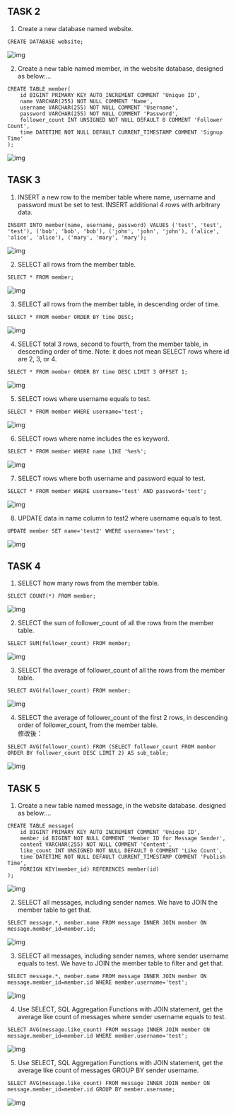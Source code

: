 ## TASK 2
1. Create a new database named website.  

```
CREATE DATABASE website;
```

![img](/week5/imgs/task2-1.png)  

2. Create a new table named member, in the website database, designed as below:...  

```
CREATE TABLE member(
    id BIGINT PRIMARY KEY AUTO_INCREMENT COMMENT 'Unique ID',
    name VARCHAR(255) NOT NULL COMMENT 'Name',
    username VARCHAR(255) NOT NULL COMMENT 'Username',
    password VARCHAR(255) NOT NULL COMMENT 'Password',
    follower_count INT UNSIGNED NOT NULL DEFAULT 0 COMMENT 'Follower Count',
    time DATETIME NOT NULL DEFAULT CURRENT_TIMESTAMP COMMENT 'Signup Time'
);
```

![img](/week5/imgs/task2-2.png)

## TASK 3

1. INSERT a new row to the member table where name, username and password must be set to test. INSERT additional 4 rows with arbitrary data.  

```
INSERT INTO member(name, username, password) VALUES ('test', 'test', 'test'), ('bob', 'bob', 'bob'), ('john', 'john', 'john'), ('alice', 'alice', 'alice'), ('mary', 'mary', 'mary');
```

![img](/week5/imgs/task3-1.png)

2. SELECT all rows from the member table.  

```
SELECT * FROM member;
```

![img](/week5/imgs/task3-2.png)

3. SELECT all rows from the member table, in descending order of time. 

```
SELECT * FROM member ORDER BY time DESC;
```

![img](/week5/imgs/task3-3.png)

4. SELECT total 3 rows, second to fourth, from the member table, in descending order of time. Note: it does not mean SELECT rows where id are 2, 3, or 4.  

```
SELECT * FROM member ORDER BY time DESC LIMIT 3 OFFSET 1;
```

![img](/week5/imgs/task3-4.png)

5. SELECT rows where username equals to test.  

```
SELECT * FROM member WHERE username='test';
```

![img](/week5/imgs/task3-5.png)

6. SELECT rows where name includes the es keyword.  

```
SELECT * FROM member WHERE name LIKE '%es%';
```

![img](/week5/imgs/task3-6.png)

7. SELECT rows where both username and password equal to test.  

```
SELECT * FROM member WHERE username='test' AND password='test';
```

![img](/week5/imgs/task3-7.png)

8. UPDATE data in name column to test2 where username equals to test. 

```
UPDATE member SET name='test2' WHERE username='test';
```

![img](/week5/imgs/task3-8.png)

## TASK 4

1. SELECT how many rows from the member table.

```
SELECT COUNT(*) FROM member;
```

![img](/week5/imgs/task4-1.png)

2. SELECT the sum of follower_count of all the rows from the member table.

```
SELECT SUM(follower_count) FROM member;
```

![img](/week5/imgs/task4-2.png)

3. SELECT the average of follower_count of all the rows from the member table.

```
SELECT AVG(follower_count) FROM member;
```

![img](/week5/imgs/task4-3.png)

4. SELECT the average of follower_count of the first 2 rows, in descending order of follower_count, from the member table.  
修改後：

```
SELECT AVG(follower_count) FROM (SELECT follower_count FROM member ORDER BY follower_count DESC LIMIT 2) AS sub_table;
```

![img](/week5/imgs/task4-4.png)

##  TASK 5

1. Create a new table named message, in the website database. designed as below:...

```
CREATE TABLE message(
    id BIGINT PRIMARY KEY AUTO_INCREMENT COMMENT 'Unique ID',
    member_id BIGINT NOT NULL COMMENT 'Member ID for Message Sender',
    content VARCHAR(255) NOT NULL COMMENT 'Content',
    like_count INT UNSIGNED NOT NULL DEFAULT 0 COMMENT 'Like Count',
    time DATETIME NOT NULL DEFAULT CURRENT_TIMESTAMP COMMENT 'Publish Time',
    FOREIGN KEY(member_id) REFERENCES member(id)
);
```

![img](/week5/imgs/task5-1.png)

2. SELECT all messages, including sender names. We have to JOIN the member table to get that.

```
SELECT message.*, member.name FROM message INNER JOIN member ON message.member_id=member.id;
```

![img](/week5/imgs/task5-2.png)

3. SELECT all messages, including sender names, where sender username equals to test. We have to JOIN the member table to filter and get that.

```
SELECT message.*, member.name FROM message INNER JOIN member ON message.member_id=member.id WHERE member.username='test';
```

![img](/week5/imgs/task5-3.png)

4. Use SELECT, SQL Aggregation Functions with JOIN statement, get the average like count of messages where sender username equals to test.

```
SELECT AVG(message.like_count) FROM message INNER JOIN member ON message.member_id=member.id WHERE member.username='test';
```

![img](/week5/imgs/task5-4.png)

5. Use SELECT, SQL Aggregation Functions with JOIN statement, get the average like count of messages GROUP BY sender username.

```
SELECT AVG(message.like_count) FROM message INNER JOIN member ON message.member_id=member.id GROUP BY member.username;
```

![img](/week5/imgs/task5-5.png)